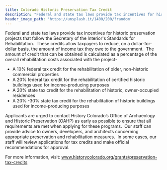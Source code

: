 ```yaml
---
title: Colorado Historic Preservation Tax Credit
description: "Federal and state tax laws provide tax incentives for historic preservation projects that follow the Secretary of the Interior's Standards for Rehabilitation. These credits allow taxpayers to reduce, on a dollar-for-dollar basis, the amount of income tax they owe to the government."
header_image_path: 'https://unsplash.it/1400/200/?random'
---
```



Federal and state tax laws provide tax incentives for historic preservation projects that follow the Secretary of the Interior's Standards for Rehabilitation. &nbsp;These credits allow taxpayers to reduce, on a dollar-for-dollar basis, the amount of income tax they owe to the government. &nbsp;The amount of credit that can be obtained is calculated as a percentage of the overall rehabilitation costs associated with the project-

* A 10% federal tax credit for the rehabilitation of older, non-historic commercial properties
* A 20% federal tax credit for the rehabilitation of certified historic buildings used for income-producing purposes
* A 20% state tax credit for the rehabilitation of historic, owner-occupied residences
* A 20% -30% state tax credit for the rehabilitation of historic buildings used for income-producing purposes


Applicants are urged to contact History Colorado’s Office of Archaeology and Historic Preservation (OAHP) as early as possible to ensure that all requirements are met when applying for these programs. &nbsp;Our staff can provide advice to owners, developers, and architects concerning appropriate preservation and rehabilitation measures. &nbsp;In some cases, our staff will review applications for tax credits and make official recommendations for approval.

For more information, visit: www.historycolorado.org/grants/preservation-tax-credits